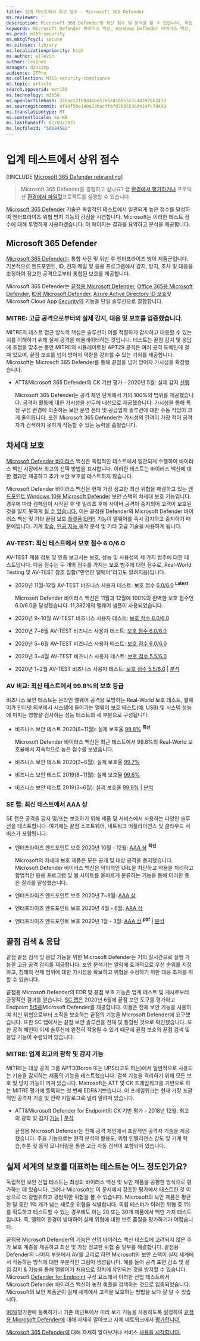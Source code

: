 ```yaml
---
title: 업계 테스트에서 최고 점수 - Microsoft 365 Defender
ms.reviewer: ''
description: Microsoft 365 Defender의 최신 점수 및 분석을 볼 수 있습니다. 독립 테스트(AV-TEST, AV Comparatives, SE Labs, MITRE ATT&CK)에서 일관되게 높은 점수를 달성합니다. 최신 점수 및 분석을 시청합니다.
keywords: Microsoft Defender 바이러스 백신, Windows Defender 바이러스 백신, av 검토, 바이러스 백신 테스트, av 테스트, 최신 av 점수, 검색 점수, 보안 제품 테스트, 보안 산업 테스트, 업계 바이러스 백신 테스트, 최상의 바이러스 백신, Av-test, av-comparatives, SE 랩, MITRE ATT&CK, 끝점 보호 플랫폼, EPP, 끝점 감지 및 응답, EDR, Windows 10, Microsoft Defender 바이러스 백신, WDAV, MDATP, Microsoft Threat Protection, 보안, 맬웨어, av, 바이러스 백신, 점수, 점수 매기기, 차세대 보호, 순위, 성공
ms.prod: m365-security
ms.mktglfcycl: secure
ms.sitesec: library
ms.localizationpriority: high
ms.author: ellevin
author: levinec
manager: dansimp
audience: ITPro
ms.collection: M365-security-compliance
ms.topic: article
search.appverid: met150
ms.technology: m365d
ms.openlocfilehash: 32eae12fb9d4bbe57e5e41695527c443976b241d
ms.sourcegitcommit: 4f40f5be140a23bacff6fd7b85536de14fc7d499
ms.translationtype: MT
ms.contentlocale: ko-KR
ms.lasthandoff: 02/03/2021
ms.locfileid: "50084582"
---
```

# <a name="top-scoring-in-industry-tests"></a>업계 테스트에서 상위 점수

[!INCLUDE [Microsoft 365 Defender rebranding](../includes/microsoft-defender.md)]

> Microsoft 365 Defender를 경험하고 싶나요? 랩 [환경에서 평가하거나](https://aka.ms/mtp-trial-lab) 프로덕션 [환경에서 파일럿](https://aka.ms/m365d-pilotplaybook)프로젝트를 실행할 수 있습니다.
>

[Microsoft 365 Defender](https://www.microsoft.com/security/business/threat-protection/integrated-threat-protection) 기술은 독립적인 테스트에서 일관되게 높은 점수를 달성하여 엔터프라이즈 위협 방지 기능의 강점을 시연합니다. Microsoft는 이러한 테스트 점수에 대해 투명하게 사용하겠습니다. 이 페이지는 결과를 요약하고 분석을 제공합니다.

## <a name="microsoft-365-defender"></a>Microsoft 365 Defender

[Microsoft 365 Defender는](https://docs.microsoft.com/microsoft-365/security/mtp/microsoft-threat-protection) 통합 사전 및 위반 후 엔터프라이즈 방어 제품군입니다. 기본적으로 엔드포인트, ID, 전자 메일 및 응용 프로그램에서 감지, 방지, 조사 및 대응을 조정하여 정교한 공격으로부터 통합된 보호를 제공합니다.

Microsoft 365 Defender는 [끝점용 Microsoft Defender,](https://www.microsoft.com/microsoft-365/windows/microsoft-defender-atp) [Office 365용 Microsoft Defender,](https://www.microsoft.com/microsoft-365/exchange/advance-threat-protection) [ID용 Microsoft Defender,](https://azure.microsoft.com/features/azure-advanced-threat-protection/) [Azure Active Directory ID 보호](https://docs.microsoft.com/azure/active-directory/identity-protection/overview-identity-protection)및 Microsoft Cloud App [Security의](https://www.microsoft.com/microsoft-365/enterprise-mobility-security/cloud-app-security) 기능을 단일 솔루션으로 결합합니다.

### <a name="mitre-demonstrated-real-world-detection-response-and-protection-from-advanced-attacks"></a>MITRE: 고급 공격으로부터의 실제 감지, 대응 및 보호를 입증했습니다.

MITRE의 테스트 접근 방식의 핵심은 솔루션이 이를 적절하게 감지하고 대응할 수 있는지를 이해하기 위해 실제 공격을 에뮬레이터하는 것입니다. 테스트는 끝점 감지 및 응답에 초점을 맞추는 동안 MITRE의 시뮬레이트된 APT29 공격은 여러 공격 도메인에 걸쳐 있으며, 끝점 보호를 넘어 방어자 역량을 강화할 수 있는 기회를 제공합니다. Microsoft는 Microsoft 365 Defender를 통해 끝점을 넘어 방어자 가시성을 확장했습니다.

- ATT&Microsoft 365 Defender의 CK 기반 평가 - 2020년 5월: 실제 감지 [선행](https://www.microsoft.com/security/blog/2020/05/01/microsoft-threat-protection-leads-real-world-detection-mitre-attck-evaluation/)

    Microsoft 365 Defender는 공격 체인 단계에서 거의 100%의 범위를 제공했습니다. 공격자 활동에 대한 가시성을 선두에 내선으로 제공했습니다. 가시성을 통해 특정 구성 변경에 의존하는 보안 운영 센터 및 공급업체 솔루션에 대한 수동 작업이 크게 줄어듭니다. 또한 Microsoft 365 Defender는 가시성의 간격이 가장 적어 공격자가 검색하지 못하게 작동할 수 있는 능력을 좁혔습니다.

## <a name="next-generation-protection"></a>차세대 보호

[Microsoft Defender 바이러스](https://docs.microsoft.com/windows/security/threat-protection/microsoft-defender-antivirus/microsoft-defender-antivirus-in-windows-10) 백신은 독립적인 테스트에서 일관되게 수행하여 바이러스 백신 시장에서 최고의 선택 방법을 표시합니다. 이러한 테스트는 바이러스 백신에 대한 결과만 제공하고 추가 보안 보호를 테스트하지 않습니다.

Microsoft Defender 바이러스 [](https://www.youtube.com/watch?v=Xy3MOxkX_o4) 백신은 현재 가장 정교한 최신 위협을 해결하고 있는 [엔드포인트 Windows 10용 Microsoft Defender](https://docs.microsoft.com/windows/security/threat-protection/microsoft-defender-atp/microsoft-defender-advanced-threat-protection) 보안 스택의 차세대 보호 기능입니다. 경우에 따라 캠페인이 시작된 후 몇 밀리초 후에 사이버 공격이 중지되어 고객이 보호된 것을 알지 못하게 [될 수 있습니다.](https://cloudblogs.microsoft.com/microsoftsecure/2018/03/07/behavior-monitoring-combined-with-machine-learning-spoils-a-massive-dofoil-coin-mining-campaign) 이는 끝점용 Defender의 Microsoft Defender 바이러스 백신 및 기타 끝점 보호 [플랫폼(EPP)](https://www.microsoft.com/security/blog/2019/08/23/gartner-names-microsoft-a-leader-in-2019-endpoint-protection-platforms-magic-quadrant/) 기능이 맬웨어를 즉시 감지하고 중지하기 때문에입니다. 기계 [학습,](https://cloudblogs.microsoft.com/microsoftsecure/2018/06/07/machine-learning-vs-social-engineering) [인공 지능,](https://cloudblogs.microsoft.com/microsoftsecure/2018/02/14/how-artificial-intelligence-stopped-an-emotet-outbreak)동작 분석 및 기타 고급 기술을 사용하게 됩니다.

### <a name="av-test-protection-score-of-6060-in-the-latest-test"></a>AV-TEST: 최신 테스트에서 보호 점수 6.0/6.0

AV-TEST 제품 검토 및 인증 보고서는 보호, 성능 및 사용성의 세 가지 범주에 대한 테스트입니다. 다음 점수는 두 개의 점수를 가지는 보호 범주에 대한 점수로, Real-World Testing 및 AV-TEST 참조 집합("만연한 맬웨어"라고도 알려지음)입니다.

- 2020년 11월-12월 AV-TEST 비즈니스 사용자 테스트: 보호 점수 [6.0/6.0](https://www.av-test.org/en/antivirus/business-windows-client/windows-10/december-2020/microsoft-defender-antivirus-4.18-205017/) <sup>**Latest**</sup>

    Microsoft Defender 바이러스 백신은 11월과 12월에 100%의 완벽한 보호 점수인 6.0/6.0을 달성했습니다. 11,382개의 맬웨어 샘플이 사용되었습니다.

- 2020년 9~10월 AV-TEST 비즈니스 사용자 테스트: [보호 점수 6.0/6.0](https://www.av-test.org/en/antivirus/business-windows-client/windows-10/october-2020/microsoft-defender-antivirus-4.18-204116/)

- 2020년 7~8월 AV-TEST 비즈니스 사용자 테스트: [보호 점수 6.0/6.0](https://www.av-test.org/en/antivirus/business-windows-client/windows-10/august-2020/microsoft-defender-antivirus-4.18-203215/)

- 2020년 5~6월 AV-TEST 비즈니스 사용자 테스트: [보호 점수 6.0/6.0](https://www.av-test.org/en/antivirus/business-windows-client/windows-10/june-2020/microsoft-windows-defender-antivirus-4.18-202513/)

- 2020년 3~4월 AV-TEST 비즈니스 사용자 테스트: [보호 점수 5.5/6.0](https://www.av-test.org/en/antivirus/business-windows-client/windows-10/february-2020/microsoft-windows-defender-antivirus-4.18-200614/)

- 2020년 1~2월 AV-TEST 비즈니스 사용자 테스트: [보호 점수 5.5/6.0](https://www.av-test.org/en/antivirus/business-windows-client/windows-10/february-2020/microsoft-windows-defender-antivirus-4.18-200614/)  |  [분석](https://query.prod.cms.rt.microsoft.com/cms/api/am/binary/RE4CflZ)

### <a name="av-comparatives-protection-rating-of-998-in-the-latest-test"></a>AV 비교: 최신 테스트에서 99.8%의 보호 등급

비즈니스 보안 테스트는 온라인 맬웨어 공격을 모방하는 Real-World 보호 테스트, 맬웨어가 인터넷 외부에서 시스템에 들어가는 맬웨어 보호 테스트(예: USB) 및 시스템 성능에 미치는 영향을 검사하는 성능 테스트의 세 부분으로 구성됩니다.

- 비즈니스 보안 테스트 2020(8~11월): 실제 보호율 [99.8%](https://www.av-comparatives.org/tests/business-security-test-2020-august-november/) <sup>**최신**</sup>

    Microsoft Defender 바이러스 백신은 최근 테스트에서 99.8%의 Real-World 보호율에서 지속적으로 높은 점수를 보냈습니다.

- 비즈니스 보안 테스트 2020(3~6월): 실제 보호율 [99.7%](https://www.av-comparatives.org/tests/business-security-test-2020-march-june/)

- 비즈니스 보안 테스트 2019(8~11월): 실제 보호율 [99.6%](https://www.av-comparatives.org/tests/business-security-test-2019-august-november/) 

- 비즈니스 보안 테스트 2019(3~6월): 실제 보호율 [99.9%](https://www.av-comparatives.org/tests/business-security-test-2019-march-june/)  |  [분석](https://query.prod.cms.rt.microsoft.com/cms/api/am/binary/RE3Esbl)

### <a name="se-labs-aaa-award-in-the-latest-test"></a>SE 랩: 최신 테스트에서 AAA 상

SE 랩은 공격을 감지 및/또는 보호하기 위해 제품 및 서비스에서 사용하는 다양한 솔루션을 테스트합니다. 여기에는 끝점 소프트웨어, 네트워크 어플라이언스 및 클라우드 서비스가 포함됩니다.

- 엔터프라이즈 엔드포인트 보호 2020년 10월 - 12월: [AAA 상](https://selabs.uk/reports/enterprise-endpoint-protection-2020-q4/) <sup>**최신**</sup>

    Microsoft의 차세대 보호 제품은 모든 공개 및 대상 공격을 중지했습니다. Microsoft Defender 바이러스 백신은 악의적인 URL을 차단하고 악용을 처리하고 합법적인 응용 프로그램 및 웹 사이트를 올바르게 분류하는 기능을 통해 이러한 좋은 결과를 달성했습니다.

- 엔터프라이즈 엔드포인트 보호 2020년 7~9월: [AAA 상](https://selabs.uk/reports/epp-enterprise-20q3-security-testing/)

- 엔터프라이즈 엔드포인트 보호 2020년 4월 - 6월: [AAA 상](https://selabs.uk/reports/epp-ent-20q2-security-testing/)

- 엔터프라이즈 엔드포인트 보호 2020년 1월 - 3월: [AAA 상](https://selabs.uk/download/enterprise/essp/2020/mar-2020-essp.pdf) <sup>**pdf**</sup>  |  [분석](https://query.prod.cms.rt.microsoft.com/cms/api/am/binary/RE4C7Iq)

## <a name="endpoint-detection--response"></a>끝점 검색 & 응답

끝점 끝점 [](https://docs.microsoft.com/windows/security/threat-protection/microsoft-defender-atp/overview-endpoint-detection-response) 검색 및 응답 기능을 위한 Microsoft Defender는 거의 실시간으로 실행 가능한 고급 공격 감지를 제공합니다. 보안 분석가는 알림에 효과적으로 우선 순위를 지정하고, 침해의 전체 범위에 대한 가시성을 확보하고 위협을 수정하기 위한 대응 조치를 취할 수 있습니다.

끝점용 Microsoft Defender의 EDR 및 끝점 보호 기능은 업계 테스트 및 게시로부터 긍정적인 결과를 얻습니다. [SC 랩은](https://www.scmagazine.com/home/reviews/sc-product-reviews-endpoint-security/) 2020년 6월에 끝점 보안 도구를 평가하고 Endpoint [5/5용](https://www.scmagazine.com/review/microsoft-defender-advanced-threat-protection/)Microsoft Defender를 제공합니다. 이들은 전체 보안 기능을 사용하여 최신 위협으로부터 조직을 보호하는 끝점의 기능을 Microsoft Defender에 요구했습니다. 또한 SC 랩에서는 끝점 보안 솔루션을 전체 및 통합된 것으로 확인했습니다. 또한 공격 체인이 이제 솔루션에 완전히 적용될 수 있기 때문에 끝점 보호와 끝점 검색 및 응답 기능이 수렴되어 있습니다.

### <a name="mitre-industry-leading-optics-and-detection-capabilities"></a>MITRE: 업계 최고의 광학 및 감지 기능

MITRE는 대상 공격 그룹 APT3(Boron 또는 UPS라고도 하는)에서 일반적으로 사용되는 기술을 감지하는 제품의 기능을 테스트했습니다. 검색 기능을 격리하기 위해 모든 보호 및 방지 기능이 꺼져 있습니다. Microsoft는 ATT 및 CK 프레임워크를 기반으로 하는 MITRE 평가에 등록하는 첫 번째 EDR&기쁘습니다. 이 프레임워크는 현재 가장 포괄적인 공격자 기술 및 전략 카탈로그로 널리 알려져 있습니다.

- ATT&Microsoft Defender for Endpoint의 CK 기반 평가 - 2018년 12월: 최고의 광학 및 감지 [기능](https://www.microsoft.com/security/blog/2018/12/03/insights-from-the-mitre-attack-based-evaluation-of-windows-defender-atp/)  |  [분석](https://techcommunity.microsoft.com/t5/Windows-Defender-ATP/MITRE-evaluation-highlights-industry-leading-EDR-capabilities-in/ba-p/369831)

    끝점용 Microsoft Defender는 전체 공격 체인에서 포괄적인 공격자 기술을 제공했습니다. 주요 기능으로는 원격 분석의 활용도, 위협 인텔리전스 강도 및 기계 학습,추론 및 동작 모니터링을 통한 고급 자동 검색이 포함되어 있습니다.

## <a name="to-what-extent-are-tests-representative-of-protection-in-the-real-world"></a>실제 세계의 보호를 대표하는 테스트는 어느 정도인가요?

독립적인 보안 산업 테스트는 최상의 바이러스 백신 및 보안 제품을 공평한 방식으로 평가하는 데 있습니다. 그러나 Microsoft는 이 문서에서 강조한 평가에서 테스트한 것 이상으로 더 광범위하고 광범위한 위협을 볼 수 있습니다. Microsoft의 보안 제품은 평균 한 달 동안 1억 개가 넘는 새로운 위협을 식별합니다. 독립 테스터가 이러한 위협 중 1%를 획득하고 테스트할 수 있는 경우에도 이는 20 또는 30개 제품에서 백만 가지 테스트입니다. 즉, 맬웨어 환경이 방대하여 실제 위협에 대한 보호 품질을 평가하기가 어렵습니다.

끝점용 Microsoft Defender의 기능은 [](https://cloudblogs.microsoft.com/microsoftsecure/2017/12/11/detonating-a-bad-rabbit-windows-defender-antivirus-and-layered-machine-learning-defenses) 산업 바이러스 백신 테스트에 고려되지 않은 추가 보호 계층을 제공하고 최신 및 가장 정교한 위협 중 일부를 해결합니다. 끝점용 Defender의 나머지 부분에서 AV를 고리로 하면 Microsoft의 보안 스택이 실제 세계에서 작동하는 방식에 대한 부분적인 그림이 생성됩니다. 예를 들어 공격 표면 감소 및 끝점 감지 & 기능을 통해 맬웨어가 처음으로 장치에 유인되는 것을 방지할 수 있습니다. Microsoft [Defender for Endpoint](https://query.prod.cms.rt.microsoft.com/cms/api/am/binary/RE2ouJA) 구성 요소에서 이러한 산업 테스트에서 Microsoft Defender 바이러스 백신이 놓친 샘플을 검색하는 것으로 입증되었습니다. Microsoft의 보안 제품군이 실제 세계에서 고객을 보호하는 방법을 보다 잘 알 수 있습니다.

[90일](https://www.microsoft.com/microsoft-365/windows/microsoft-defender-atp)평가판에 등록하거나 기존 테넌트에서 미리 보기 기능을 사용하도록 설정하여 [끝점용 Microsoft Defender에](https://docs.microsoft.com/windows/security/threat-protection/microsoft-defender-atp/microsoft-defender-advanced-threat-protection) 대해 자세히 알아보고 자체 네트워크에서 [평가합니다.](https://docs.microsoft.com/windows/security/threat-protection/microsoft-defender-atp/preview)

[Microsoft 365 Defender에](https://www.microsoft.com/security/business/threat-protection/integrated-threat-protection) 대해 자세히 알아보거나 서비스 [사용을 시작합니다.](https://docs.microsoft.com/microsoft-365/security/mtp/mtp-enable)
